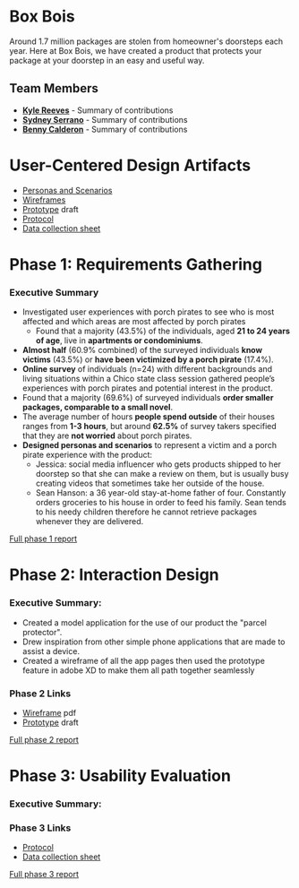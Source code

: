 # Box Bois

Around 1.7 million packages are stolen from homeowner's doorsteps each year. Here at Box Bois, we have created a product that protects your package at your doorstep in an easy and useful way.

## Team Members

* [**Kyle Reeves**](https://usabilityengineering.github.io/ux-portfolio-KyleNoCompile/) - Summary of contributions
* [**Sydney Serrano**](https://usabilityengineering.github.io/ux-portfolio-szserrano/) - Summary of contributions
* [**Benny Calderon**](https://usabilityengineering.github.io/bennys-ux-portfolio/) - Summary of contributions

# User-Centered Design Artifacts

* [Personas and Scenarios](personas-scenarios.md)
* [Wireframes](phase2/Box_Bois.pdf)
* [Prototype](https://xd.adobe.com/view/3a1a806e-5814-43eb-918f-bf96e5af1e4e-6f49/?fullscreen) draft
* [Protocol](https://docs.google.com/document/d/1KJwa-8kfI2C_ccAX111DMglHdtKyfPXoBuUfdFE4W2w/edit?usp=sharing)
* [Data collection sheet](https://docs.google.com/spreadsheets/d/1MjsM1fVdNqtomzDAQW_QMf9lI9NFl82loGBwy3lTQrc/edit?usp=sharing)




# Phase 1: Requirements Gathering


### Executive Summary
- Investigated user experiences with porch pirates to see who is most affected and which areas are most affected by porch pirates
   - Found that a majority (43.5%) of the individuals, aged **21 to 24 years of age**, live in **apartments or condominiums**.
- **Almost half** (60.9% combined) of the surveyed individuals **know victims** (43.5%) or **have been victimized by a porch pirate** (17.4%).
- **Online survey** of individuals (n=24) with different backgrounds and living situations within a Chico state class session gathered people’s experiences with porch pirates and potential interest in the product.
- Found that a majority (69.6%) of surveyed individuals **order smaller packages, comparable to a small novel**.
- The average number of hours **people spend outside** of their houses ranges from **1-3 hours**, but around **62.5%** of survey takers specified that they are **not worried** about porch pirates.
- **Designed personas and scenarios** to represent a victim and a porch pirate experience with the product:
   - Jessica: social media influencer who gets products shipped to her doorstep so that she can make a review on them, but is usually busy creating videos that sometimes take her outside of the house.
   - Sean Hanson: a 36 year-old stay-at-home father of four. Constantly orders groceries to his house in order to feed his family. Sean tends to his needy children therefore he cannot retrieve packages whenever they are delivered.    
 
[Full phase 1 report](phase1/)

# Phase 2: Interaction Design

### Executive Summary:
  - Created a model application for the use of our product the "parcel protector".   
  - Drew inspiration from other simple phone applications that are made to assist a device.   
  - Created a wireframe of all the app pages then used the prototype feature in adobe XD to make them all path together seamlessly       

### Phase 2 Links   
* [Wireframe](phase2/Box_Bois.pdf) pdf
* [Prototype](https://xd.adobe.com/view/3a1a806e-5814-43eb-918f-bf96e5af1e4e-6f49/?fullscreen) draft



[Full phase 2 report](phase2/)

# Phase 3: Usability Evaluation

### Executive Summary:

### Phase 3 Links  
* [Protocol](https://docs.google.com/document/d/1KJwa-8kfI2C_ccAX111DMglHdtKyfPXoBuUfdFE4W2w/edit?usp=sharing)
* [Data collection sheet](https://docs.google.com/spreadsheets/d/1MjsM1fVdNqtomzDAQW_QMf9lI9NFl82loGBwy3lTQrc/edit?usp=sharing)

[Full phase 3 report](phase3/)

